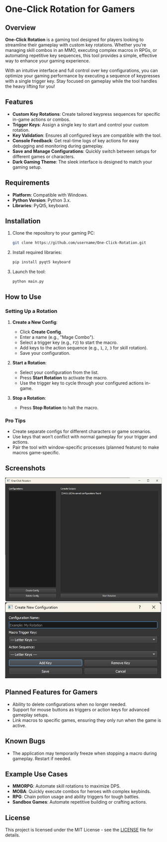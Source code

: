 # One-Click Rotation for Gamers

## Overview

**One-Click Rotation** is a gaming tool designed for players looking to streamline their gameplay with custom key rotations. Whether you’re managing skill combos in an MMO, executing complex macros in RPGs, or automating repetitive key sequences, this tool provides a simple, effective way to enhance your gaming experience.

With an intuitive interface and full control over key configurations, you can optimize your gaming performance by executing a sequence of keypresses with a single trigger key. Stay focused on gameplay while the tool handles the heavy lifting for you!

## Features

- **Custom Key Rotations**: Create tailored keypress sequences for specific in-game actions or combos.
- **Trigger Keys**: Assign a single key to start and control your custom rotation.
- **Key Validation**: Ensures all configured keys are compatible with the tool.
- **Console Feedback**: Get real-time logs of key actions for easy debugging and monitoring during gameplay.
- **Save and Manage Configurations**: Quickly switch between setups for different games or characters.
- **Dark Gaming Theme**: The sleek interface is designed to match your gaming setup.

## Requirements

- **Platform**: Compatible with Windows.
- **Python Version**: Python 3.x.
- **Libraries**: PyQt5, keyboard.

## Installation

1. Clone the repository to your gaming PC:

   ```bash
   git clone https://github.com/username/One-Click-Rotation.git
   ```

2. Install required libraries:

   ```bash
   pip install pyqt5 keyboard
   ```

3. Launch the tool:

   ```bash
   python main.py
   ```

## How to Use

### Setting Up a Rotation

1. **Create a New Config**:
   - Click **Create Config**.
   - Enter a name (e.g., "Mage Combo").
   - Select a trigger key (e.g., `F2`) to start the macro.
   - Add keys to the action sequence (e.g., `1`, `2`, `3` for skill rotation).
   - Save your configuration.

2. **Start a Rotation**:
   - Select your configuration from the list.
   - Press **Start Rotation** to activate the macro.
   - Use the trigger key to cycle through your configured actions in-game.

3. **Stop a Rotation**:
   - Press **Stop Rotation** to halt the macro.

### Pro Tips

- Create separate configs for different characters or game scenarios.
- Use keys that won’t conflict with normal gameplay for your trigger and actions.
- Pair the tool with window-specific processes (planned feature) to make macros game-specific.

## Screenshots

![Main Window](./assets/main_window.png)
![Create Config Window](./assets/create_config_window.png)

## Planned Features for Gamers

- Ability to delete configurations when no longer needed.
- Support for mouse buttons as triggers or action keys for advanced gameplay setups.
- Link macros to specific games, ensuring they only run when the game is active.

## Known Bugs

- The application may temporarily freeze when stopping a macro during gameplay. Restart if needed.

## Example Use Cases

- **MMORPG**: Automate skill rotations to maximize DPS.
- **MOBA**: Quickly execute combos for heroes with complex keybinds.
- **RPG**: Chain potion usage and ability triggers for tough battles.
- **Sandbox Games**: Automate repetitive building or crafting actions.

## License

This project is licensed under the MIT License - see the [LICENSE](LICENSE) file for details.
